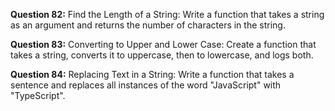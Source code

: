 **Question 82:** Find the Length of a String: Write a function that takes a string as an argument and returns the number of characters in the string.

**Question 83:** Converting to Upper and Lower Case: Create a function that takes a string, converts it to uppercase, then to lowercase, and logs both.

**Question 84:** Replacing Text in a String: Write a function that takes a sentence and replaces all instances of the word "JavaScript" with "TypeScript".